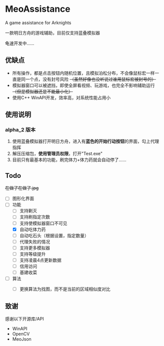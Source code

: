 # MeoAssistance

A game assistance for Arknights

一款明日方舟的游戏辅助，目前仅支持蓝叠模拟器

龟速开发中……

## 优缺点

- 所有操作，都是点击按钮内随机位置，且模拟泊松分布，不会像鼠标宏一样一直是同一个点，没有封号风险
~~（虽然好像也没听说过谁用鼠标宏被封号的）~~
- 模拟器窗口可以被遮挡，即使全屏看视频、玩游戏，也完全不影响辅助运行
~~（但是模拟器还是不能最小化）~~
- 使用C++ WinAPI开发，效率高，对系统性能占用小

## 使用说明

### alpha_2 版本

1. 使用蓝叠模拟器打开明日方舟，进入有**蓝色的开始行动按钮**的界面，勾上代理指挥
2. 解压压缩包，**使用管理员权限**，打开"Test.exe"
3. 目前只有最基本的功能，刷完体力+体力药就会自动停了……

## Todo

~~在做了在做了.jpg~~

- [ ] 图形化界面
- [ ] 功能
    - [ ] 支持剿灭
    - [ ] 支持刷指定次数
    - [ ] 支持使模拟器窗口不可见
    - [x] 自动吃体力药
    - [ ] 自动吃石头（根据设置，指定数量）
    - [ ] 代理失败的情况
    - [ ] 支持更多模拟器
    - [ ] 支持等级提升
    - [ ] 支持凌晨4点更新数据
    - [ ] 信用访问
    - [ ] 基建收菜
- [ ] 算法
    - [ ] 更换算法为找图，而不是当前的区域相似度对比


## 致谢

感谢以下开源库/API

- WinAPI
- OpenCV
- MeoJson
